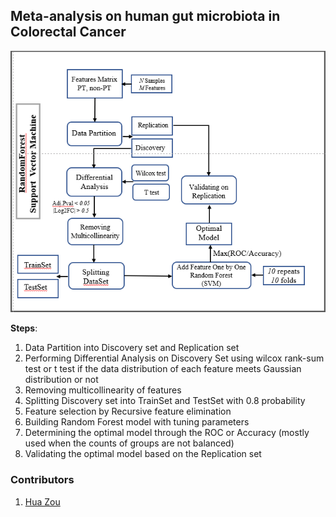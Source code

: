 ## Meta-analysis on human gut microbiota in Colorectal Cancer 



![](https://raw.githubusercontent.com/HuaZou/Image_Host/main/img/20210929091843.png)



**Steps**:

1. Data Partition into Discovery set and Replication set
2. Performing Differential Analysis on Discovery Set using wilcox rank-sum test or t test if the data distribution of each feature meets Gaussian distribution or not
3. Removing multicollinearity of features
4. Splitting Discovery set into TrainSet and TestSet with 0.8 probability 
5. Feature selection by Recursive feature elimination
6. Building Random Forest model with tuning parameters 
7. Determining the optimal model through the ROC or Accuracy (mostly used when the counts of groups are not balanced)
8. Validating the optimal model based on the Replication set 



### Contributors

1. [Hua Zou](zouhua1@outlook.com)

   